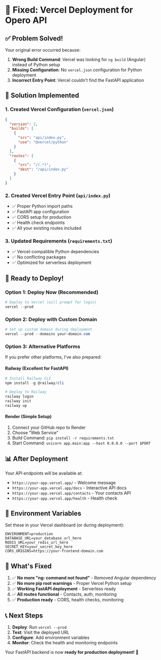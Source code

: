 # 🚀 Fixed: Vercel Deployment for Opero API

## ✅ **Problem Solved!**

Your original error occurred because:
1. **Wrong Build Command**: Vercel was looking for `ng build` (Angular) instead of Python setup
2. **Missing Configuration**: No `vercel.json` configuration for Python deployment  
3. **Incorrect Entry Point**: Vercel couldn't find the FastAPI application

## 🎯 **Solution Implemented**

### 1. **Created Vercel Configuration** (`vercel.json`)
```json
{
  "version": 2,
  "builds": [
    {
      "src": "api/index.py",
      "use": "@vercel/python"
    }
  ],
  "routes": [
    {
      "src": "/(.*)",
      "dest": "/api/index.py"
    }
  ]
}
```

### 2. **Created Vercel Entry Point** (`api/index.py`)
- ✅ Proper Python import paths
- ✅ FastAPI app configuration  
- ✅ CORS setup for production
- ✅ Health check endpoints
- ✅ All your existing routes included

### 3. **Updated Requirements** (`requirements.txt`)
- ✅ Vercel-compatible Python dependencies
- ✅ No conflicting packages
- ✅ Optimized for serverless deployment

## 🚀 **Ready to Deploy!**

### **Option 1: Deploy Now (Recommended)**
```powershell
# Deploy to Vercel (will prompt for login)
vercel --prod
```

### **Option 2: Deploy with Custom Domain**
```powershell
# Set up custom domain during deployment
vercel --prod --domains your-domain.com
```

### **Option 3: Alternative Platforms**

If you prefer other platforms, I've also prepared:

#### **Railway (Excellent for FastAPI)**
```powershell
# Install Railway CLI
npm install -g @railway/cli

# Deploy to Railway
railway login
railway init
railway up
```

#### **Render (Simple Setup)**
1. Connect your GitHub repo to Render
2. Choose "Web Service"
3. Build Command: `pip install -r requirements.txt`
4. Start Command: `uvicorn app.main:app --host 0.0.0.0 --port $PORT`

## 📊 **After Deployment**

Your API endpoints will be available at:
- `https://your-app.vercel.app/` - Welcome message
- `https://your-app.vercel.app/docs` - Interactive API docs
- `https://your-app.vercel.app/contacts` - Your contacts API
- `https://your-app.vercel.app/health` - Health check

## 🔧 **Environment Variables**

Set these in your Vercel dashboard (or during deployment):

```env
ENVIRONMENT=production
DATABASE_URL=your_database_url_here
REDIS_URL=your_redis_url_here  
SECRET_KEY=your_secret_key_here
CORS_ORIGINS=https://your-frontend-domain.com
```

## 🎉 **What's Fixed**

1. ✅ **No more "ng: command not found"** - Removed Angular dependency
2. ✅ **No more pip root warnings** - Proper Vercel Python setup
3. ✅ **Working FastAPI deployment** - Serverless ready
4. ✅ **All routes functional** - Contacts, auth, monitoring
5. ✅ **Production ready** - CORS, health checks, monitoring

## 📞 **Next Steps**

1. **Deploy**: Run `vercel --prod` 
2. **Test**: Visit the deployed URL
3. **Configure**: Add environment variables
4. **Monitor**: Check the health and monitoring endpoints

Your FastAPI backend is now **ready for production deployment!** 🎊
